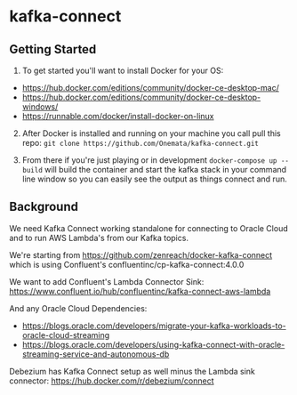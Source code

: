 # kafka-connect

## Getting Started

1. To get started you'll want to install Docker for your OS:
- https://hub.docker.com/editions/community/docker-ce-desktop-mac/
- https://hub.docker.com/editions/community/docker-ce-desktop-windows/
- https://runnable.com/docker/install-docker-on-linux

2. After Docker is installed and running on your machine you call pull this repo:
`git clone https://github.com/Onemata/kafka-connect.git`

3. From there if you're just playing or in development `docker-compose up --build` will build the container and start the kafka stack in your command line window so you can easily see the output as things connect and run.

## Background

We need Kafka Connect working standalone for connecting to Oracle Cloud and to run AWS Lambda's from our Kafka topics. 

We're starting from https://github.com/zenreach/docker-kafka-connect which is using Confluent's confluentinc/cp-kafka-connect:4.0.0

We want to add Confluent's Lambda Connector Sink: https://www.confluent.io/hub/confluentinc/kafka-connect-aws-lambda

And any Oracle Cloud Dependencies: 
- https://blogs.oracle.com/developers/migrate-your-kafka-workloads-to-oracle-cloud-streaming
- https://blogs.oracle.com/developers/using-kafka-connect-with-oracle-streaming-service-and-autonomous-db

Debezium has Kafka Connect setup as well minus the Lambda sink connector: https://hub.docker.com/r/debezium/connect

